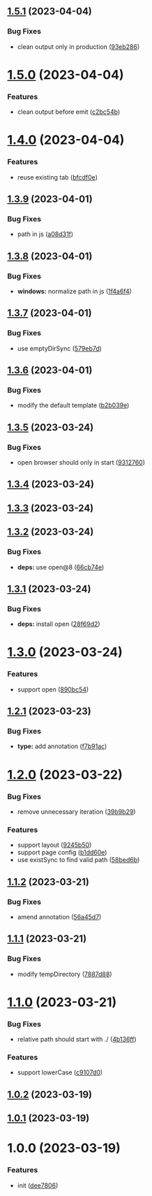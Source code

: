 

## [1.5.1](https://github.com/dingff/mpa-rspack-plugin/compare/1.5.0...1.5.1) (2023-04-04)


### Bug Fixes

* clean output only in production ([93eb286](https://github.com/dingff/mpa-rspack-plugin/commit/93eb286ea9fa0efe398e30f3b6b951cf5416594c))

# [1.5.0](https://github.com/dingff/mpa-rspack-plugin/compare/1.4.0...1.5.0) (2023-04-04)


### Features

* clean output before emit ([c2bc54b](https://github.com/dingff/mpa-rspack-plugin/commit/c2bc54b4c30b45cf38098c79c8411eb1dd9964a8))

# [1.4.0](https://github.com/dingff/mpa-rspack-plugin/compare/1.3.9...1.4.0) (2023-04-04)


### Features

* reuse existing tab ([bfcdf0e](https://github.com/dingff/mpa-rspack-plugin/commit/bfcdf0e56842f1ae4120f979359b02a3978ded6c))

## [1.3.9](https://github.com/dingff/mpa-rspack-plugin/compare/1.3.8...1.3.9) (2023-04-01)


### Bug Fixes

* path in js ([a08d31f](https://github.com/dingff/mpa-rspack-plugin/commit/a08d31ff0a2b6be50bfd379222b091f75830bfb8))

## [1.3.8](https://github.com/dingff/mpa-rspack-plugin/compare/1.3.7...1.3.8) (2023-04-01)


### Bug Fixes

* **windows:** normalize path in js ([1f4a6f4](https://github.com/dingff/mpa-rspack-plugin/commit/1f4a6f4e7bee8cac71fd91dcff2538c91fda7b23))

## [1.3.7](https://github.com/dingff/mpa-rspack-plugin/compare/1.3.6...1.3.7) (2023-04-01)


### Bug Fixes

* use emptyDirSync ([579eb7d](https://github.com/dingff/mpa-rspack-plugin/commit/579eb7dd822b0dc88d18b4adcfabb3f7d0a05489))

## [1.3.6](https://github.com/dingff/mpa-rspack-plugin/compare/1.3.5...1.3.6) (2023-04-01)


### Bug Fixes

* modify the default template ([b2b039e](https://github.com/dingff/mpa-rspack-plugin/commit/b2b039e53e37c35619c0015707bdb460ebb398ec))

## [1.3.5](https://github.com/dingff/mpa-rspack-plugin/compare/1.3.4...1.3.5) (2023-03-24)


### Bug Fixes

* open browser should only in start ([9312760](https://github.com/dingff/mpa-rspack-plugin/commit/931276049eceb11f5fe07674b5e0cd0ebe3be43a))

## [1.3.4](https://github.com/dingff/mpa-rspack-plugin/compare/1.3.3...1.3.4) (2023-03-24)

## [1.3.3](https://github.com/dingff/mpa-rspack-plugin/compare/1.3.2...1.3.3) (2023-03-24)

## [1.3.2](https://github.com/dingff/mpa-rspack-plugin/compare/1.3.1...1.3.2) (2023-03-24)


### Bug Fixes

* **deps:** use open@8 ([66cb74e](https://github.com/dingff/mpa-rspack-plugin/commit/66cb74e176aa9694f89ef74774d92cc7764016bc))

## [1.3.1](https://github.com/dingff/mpa-rspack-plugin/compare/1.3.0...1.3.1) (2023-03-24)


### Bug Fixes

* **deps:** install open ([28f69d2](https://github.com/dingff/mpa-rspack-plugin/commit/28f69d219aeb7fa91275d9f795ed1e88e4ac572c))

# [1.3.0](https://github.com/dingff/mpa-rspack-plugin/compare/1.2.1...1.3.0) (2023-03-24)


### Features

* support open ([890bc54](https://github.com/dingff/mpa-rspack-plugin/commit/890bc545d36dfc3b9deac24be5483bc2046c1396))

## [1.2.1](https://github.com/dingff/mpa-rspack-plugin/compare/1.2.0...1.2.1) (2023-03-23)


### Bug Fixes

* **type:** add annotation ([f7b91ac](https://github.com/dingff/mpa-rspack-plugin/commit/f7b91acf634d2d1e0a9561d19a08c8c02b0f459b))

# [1.2.0](https://github.com/dingff/mpa-rspack-plugin/compare/1.1.2...1.2.0) (2023-03-22)


### Bug Fixes

* remove unnecessary iteration ([39b9b29](https://github.com/dingff/mpa-rspack-plugin/commit/39b9b291f6f25991cbddeb12fb210534fca1b7c6))


### Features

* support layout ([9245b50](https://github.com/dingff/mpa-rspack-plugin/commit/9245b5096d0acf8cba42a83c8d0efa960e7a19c1))
* support page config ([b1dd60e](https://github.com/dingff/mpa-rspack-plugin/commit/b1dd60ef29e97d8c37adef3f11ec28df3294247f))
* use existSync to find valid path ([58bed6b](https://github.com/dingff/mpa-rspack-plugin/commit/58bed6b7f58cff63e234c7f58163486a34a85110))

## [1.1.2](https://github.com/dingff/mpa-rspack-plugin/compare/1.1.1...1.1.2) (2023-03-21)


### Bug Fixes

* amend annotation ([56a45d7](https://github.com/dingff/mpa-rspack-plugin/commit/56a45d737b9b33cc7c317114546e6174639c54ac))

## [1.1.1](https://github.com/dingff/mpa-rspack-plugin/compare/1.1.0...1.1.1) (2023-03-21)


### Bug Fixes

* modify tempDirectory ([7887d88](https://github.com/dingff/mpa-rspack-plugin/commit/7887d884263acc74c5b56d28feddd83093af4657))

# [1.1.0](https://github.com/dingff/mpa-rspack-plugin/compare/1.0.2...1.1.0) (2023-03-21)


### Bug Fixes

* relative path should start with ./ ([4b136ff](https://github.com/dingff/mpa-rspack-plugin/commit/4b136ff3fc8efeec8a2384e28ea762e63c8bc8d1))


### Features

* support lowerCase ([c9107d0](https://github.com/dingff/mpa-rspack-plugin/commit/c9107d095e9a804ca803ea0eec2eb7da7da29cc0))

## [1.0.2](https://github.com/dingff/mpa-rspack-plugin/compare/1.0.1...1.0.2) (2023-03-19)

## [1.0.1](https://github.com/dingff/mpa-rspack-plugin/compare/1.0.0...1.0.1) (2023-03-19)

# 1.0.0 (2023-03-19)


### Features

* init ([dee7806](https://github.com/dingff/mpa-rspack-plugin/commit/dee780630d28255338c9061082341e29889f9e09))
